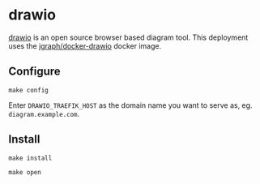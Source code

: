 # drawio

[drawio](https://github.com/jgraph/drawio) is an open source browser
based diagram tool. This deployment uses the
[jgraph/docker-drawio](https://github.com/jgraph/docker-drawio) docker
image.

## Configure

```
make config
```

Enter `DRAWIO_TRAEFIK_HOST` as the domain name you want to serve as,
eg. `diagram.example.com`.

## Install

```
make install
```


```
make open
```
